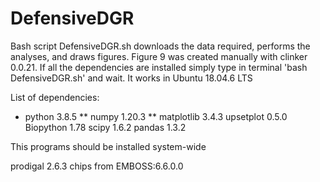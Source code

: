 # DefensiveDGR
Bash script DefensiveDGR.sh downloads the data required, performs the analyses, and draws figures. Figure 9 was created manually with clinker 0.0.21. If all the dependencies are installed simply type in terminal 'bash DefensiveDGR.sh' and wait.
It works in Ubuntu 18.04.6 LTS

List of dependencies: 
* python 3.8.5
** numpy 1.20.3
** matplotlib 3.4.3
  upsetplot 0.5.0
  Biopython 1.78
  scipy 1.6.2
  pandas 1.3.2

This programs should be installed system-wide

prodigal 2.6.3
chips from EMBOSS:6.6.0.0
